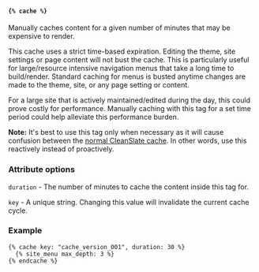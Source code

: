 #### `{% cache %}`

Manually caches content for a given number of minutes that may be expensive to render.

This cache uses a strict time-based expiration. Editing the theme, site settings or page content will not bust the cache. This is particularly useful for large/resource intensive navigation menus that take a long time to build/render. Standard caching for menus is busted anytime changes are made to the theme, site, or any page setting or content.

For a large site that is actively maintained/edited during the day, this could prove costly for performance. Manually caching with this tag for a set time period could help alleviate this performance burden.

**Note:** It's best to use this tag only when necessary as it will cause confusion between the [normal CleanSlate cache](https://cleanslatecms.wvu.edu/how-to/content-publishing/basic-editing/editing-content/cache). In other words, use this reactively instead of proactively.

### Attribute options

`duration` - The number of minutes to cache the content inside this tag for.

`key` - A unique string. Changing this value will invalidate the current cache cycle.

### Example

```
{% cache key: "cache_version_001", duration: 30 %}
  {% site_menu max_depth: 3 %}
{% endcache %}
```
